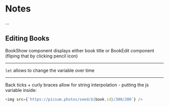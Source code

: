 # Notes
...

## Editing Books
BookShow component displays either book title or BookEdit component (fliping that by clicking pencil icon)


-------------------

`let` allows to change the variable over time

-------------------
Back ticks + curly braces allow for string interpolation - putting the js variable inside:
```js
<img src={`https://picsum.photos/seed/${book.id}/300/200`} />
```